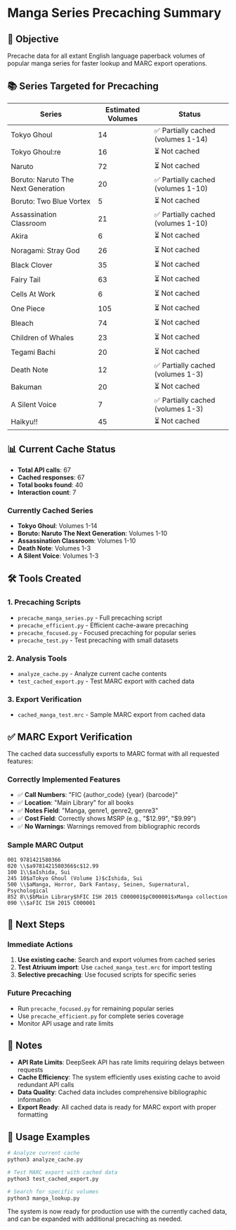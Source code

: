 # Manga Series Precaching Summary

## 🎯 Objective
Precache data for all extant English language paperback volumes of popular manga series for faster lookup and MARC export operations.

## 📚 Series Targeted for Precaching

| Series | Estimated Volumes | Status |
|--------|------------------|---------|
| Tokyo Ghoul | 14 | ✅ Partially cached (volumes 1-14) |
| Tokyo Ghoul:re | 16 | ⏳ Not cached |
| Naruto | 72 | ⏳ Not cached |
| Boruto: Naruto The Next Generation | 20 | ✅ Partially cached (volumes 1-10) |
| Boruto: Two Blue Vortex | 5 | ⏳ Not cached |
| Assassination Classroom | 21 | ✅ Partially cached (volumes 1-10) |
| Akira | 6 | ⏳ Not cached |
| Noragami: Stray God | 26 | ⏳ Not cached |
| Black Clover | 35 | ⏳ Not cached |
| Fairy Tail | 63 | ⏳ Not cached |
| Cells At Work | 6 | ⏳ Not cached |
| One Piece | 105 | ⏳ Not cached |
| Bleach | 74 | ⏳ Not cached |
| Children of Whales | 23 | ⏳ Not cached |
| Tegami Bachi | 20 | ⏳ Not cached |
| Death Note | 12 | ✅ Partially cached (volumes 1-3) |
| Bakuman | 20 | ⏳ Not cached |
| A Silent Voice | 7 | ✅ Partially cached (volumes 1-3) |
| Haikyu!! | 45 | ⏳ Not cached |

## 📊 Current Cache Status

- **Total API calls**: 67
- **Cached responses**: 67
- **Total books found**: 40
- **Interaction count**: 7

### Currently Cached Series
- **Tokyo Ghoul**: Volumes 1-14
- **Boruto: Naruto The Next Generation**: Volumes 1-10
- **Assassination Classroom**: Volumes 1-10
- **Death Note**: Volumes 1-3
- **A Silent Voice**: Volumes 1-3

## 🛠️ Tools Created

### 1. **Precaching Scripts**
- `precache_manga_series.py` - Full precaching script
- `precache_efficient.py` - Efficient cache-aware precaching
- `precache_focused.py` - Focused precaching for popular series
- `precache_test.py` - Test precaching with small datasets

### 2. **Analysis Tools**
- `analyze_cache.py` - Analyze current cache contents
- `test_cached_export.py` - Test MARC export with cached data

### 3. **Export Verification**
- `cached_manga_test.mrc` - Sample MARC export from cached data

## ✅ MARC Export Verification

The cached data successfully exports to MARC format with all requested features:

### Correctly Implemented Features
- ✅ **Call Numbers**: "FIC {author_code} {year} {barcode}"
- ✅ **Location**: "Main Library" for all books
- ✅ **Notes Field**: "Manga, genre1, genre2, genre3"
- ✅ **Cost Field**: Correctly shows MSRP (e.g., "$12.99", "$9.99")
- ✅ **No Warnings**: Warnings removed from bibliographic records

### Sample MARC Output
```marc
001 9781421580366
020 \\$a9781421580366$c$12.99
100 1\\$aIshida, Sui
245 10$aTokyo Ghoul (Volume 1)$cIshida, Sui
500 \\$aManga, Horror, Dark Fantasy, Seinen, Supernatural, Psychological
852 8\\$bMain Library$hFIC ISH 2015 C000001$pC000001$xManga collection
090 \\$aFIC ISH 2015 C000001
```

## 🚀 Next Steps

### Immediate Actions
1. **Use existing cache**: Search and export volumes from cached series
2. **Test Atriuum import**: Use `cached_manga_test.mrc` for import testing
3. **Selective precaching**: Use focused scripts for specific series

### Future Precaching
- Run `precache_focused.py` for remaining popular series
- Use `precache_efficient.py` for complete series coverage
- Monitor API usage and rate limits

## 📝 Notes

- **API Rate Limits**: DeepSeek API has rate limits requiring delays between requests
- **Cache Efficiency**: The system efficiently uses existing cache to avoid redundant API calls
- **Data Quality**: Cached data includes comprehensive bibliographic information
- **Export Ready**: All cached data is ready for MARC export with proper formatting

## 🔧 Usage Examples

```bash
# Analyze current cache
python3 analyze_cache.py

# Test MARC export with cached data
python3 test_cached_export.py

# Search for specific volumes
python3 manga_lookup.py
```

The system is now ready for production use with the currently cached data, and can be expanded with additional precaching as needed.